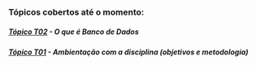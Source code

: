 ### Tópicos cobertos até o momento:
##### [Tópico T02](./topico-02.md) - O que é Banco de Dados
##### [Tópico T01](./topico-01.md) - Ambientação com a disciplina (objetivos e metodologia)
